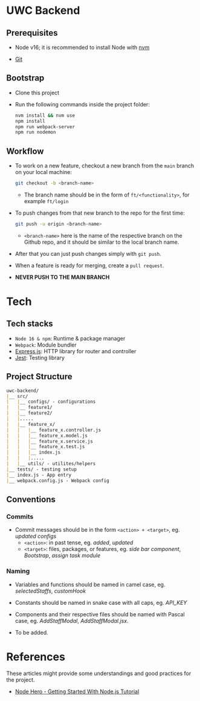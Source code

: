 # UWC Backend

## Prerequisites

- Node v16; it is recommended to install Node with [nvm](https://www.freecodecamp.org/news/node-version-manager-nvm-install-guide/)

- [Git](https://git-scm.com/book/en/v2/Getting-Started-Installing-Git)

## Bootstrap

- Clone this project

- Run the following commands inside the project folder:
  ```bash
  nvm install && nvm use
  npm install
  npm run webpack-server
  npm run nodemon
  ```

## Workflow

- To work on a new feature, checkout a new branch from the `main` branch on your local machine:

  ```bash
  git checkout -b <branch-name>
  ```

  - The branch name should be in the form of `ft/<functionality>`, for example `ft/login`

- To push changes from that new branch to the repo for the first time:

  ```bash
  git push -u origin <branch-name>
  ```

  - `<branch-name>` here is the name of the respective branch on the Github repo, and it should be similar to the local branch name.

- After that you can just push changes simply with `git push`.

- When a feature is ready for merging, create a `pull request`.

- **NEVER PUSH TO THE MAIN BRANCH**

# Tech

## Tech stacks

- `Node 16 & npm`: Runtime & package manager
- `Webpack`: Module bundler
- [Express.js](): HTTP library for router and controller
- [Jest](): Testing library

## Project Structure

```markdown
uwc-backend/
|__ src/
|   |__ configs/ - configurations
|   |__ feature1/
|   |__ feature2/
|   |.....
|   |__ feature_x/
|   |   |__ feature_x.controller.js
|   |   |__ feature_x.model.js
|   |   |__ feature_x.service.js
|   |   |__ feature_x.test.js
|   |   |__ index.js
|   |   |.....
|   |__ utils/ - utilites/helpers
|__ tests/ - testing setup
|__ index.js - App entry
|__ webpack.config.js - Webpack config
```

## Conventions

### Commits

- Commit messages should be in the form `<action> + <target>`, eg. _updated configs_
  - `<action>`: in past tense, eg. _added_, _updated_
  - `<target>`: files, packages, or features, eg. _side bar component_, _Bootstrap_, _assign task module_

### Naming

- Variables and functions should be named in camel case, eg. _selectedStaffs_, _customHook_

- Constants should be named in snake case with all caps, eg. _API_KEY_

- Components and their respective files should be named with Pascal case, eg. _AddStaffModal_, _AddStaffModal.jsx_.

- To be added.

# References

These articles might provide some understandings and good practices for the project.

- [Node Hero - Getting Started With Node.js Tutorial](https://blog.risingstack.com/node-hero-tutorial-getting-started-with-node-js/)
